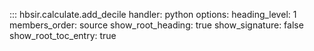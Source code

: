 
::: hbsir.calculate.add_decile
    handler: python
    options:
        heading_level: 1
        members_order: source
        show_root_heading: true
        show_signature: false
        show_root_toc_entry: true
